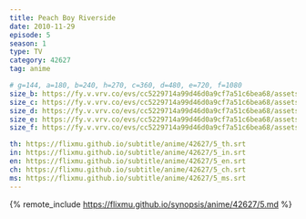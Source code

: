 ```yaml
---
title: Peach Boy Riverside
date: 2010-11-29
episode: 5
season: 1
type: TV
category: 42627
tag: anime

# g=144, a=180, b=240, h=270, c=360, d=480, e=720, f=1080
size_b: https://fy.v.vrv.co/evs/cc5229714a99d46d0a9cf7a51c6bea68/assets/cc5229714a99d46d0a9cf7a51c6bea68_4120878.mp4
size_c: https://fy.v.vrv.co/evs/cc5229714a99d46d0a9cf7a51c6bea68/assets/cc5229714a99d46d0a9cf7a51c6bea68_4120877.mp4
size_d: https://fy.v.vrv.co/evs/cc5229714a99d46d0a9cf7a51c6bea68/assets/cc5229714a99d46d0a9cf7a51c6bea68_4120879.mp4
size_e: https://fy.v.vrv.co/evs/cc5229714a99d46d0a9cf7a51c6bea68/assets/cc5229714a99d46d0a9cf7a51c6bea68_4120880.mp4
size_f: https://fy.v.vrv.co/evs/cc5229714a99d46d0a9cf7a51c6bea68/assets/cc5229714a99d46d0a9cf7a51c6bea68_4120881.mp4

th: https://flixmu.github.io/subtitle/anime/42627/5_th.srt
in: https://flixmu.github.io/subtitle/anime/42627/5_in.srt
en: https://flixmu.github.io/subtitle/anime/42627/5_en.srt
ch: https://flixmu.github.io/subtitle/anime/42627/5_ch.srt
ms: https://flixmu.github.io/subtitle/anime/42627/5_ms.srt
---
```

{% remote_include https://flixmu.github.io/synopsis/anime/42627/5.md %}
